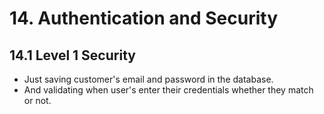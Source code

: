 # 14. Authentication and Security

## 14.1 Level 1 Security
- Just saving customer's email and password in the database.
- And validating when user's enter their credentials whether they match or not.